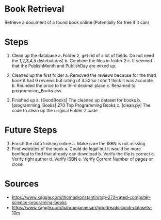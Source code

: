 # Book Retrieval
 Retrieve a document of a found book online (Potentially for free if it can)

# Steps
1. Clean up the database 
	a. Folder 2, get rid of a lot of fields. Do not need the 1,2,3,4,5 distributions)
	b. Combine the files in folder 2
	c. It seemed that the PublishMonth and PublishDay are mixed up.

2. Cleaned up the first folder
	a. Removed the reviews because for the third book it had 0 reviews but rating of 3.33 so I don't think it was accurate.
	b. Rounded the price to the third decimal place 
	c. Renamed to programming_Books.csv
3. Finished up
	a. [GoodBooks] The cleaned up dataset for books
	b. [programming_Books] 270 Top Programming Books
	c. [clean.py] The code to clean up the original Folder 2 code

# Future Steps
1. Enrich the data looking online
	a. Make sure the ISBN is not missing
2. Find websites of the book
	a. Could do legal but It would be more benifical to find that already can download
	b. Verify the file is correct
	c. Verify right author
	d. Verify ISBN
	e. Verify Corrent Number of pages or close.

# Sources
 - https://www.kaggle.com/thomaskonstantin/top-270-rated-computer-science-programing-books
 - https://www.kaggle.com/bahramjannesarr/goodreads-book-datasets-10m
